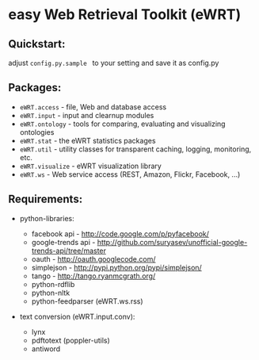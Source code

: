 # easy Web Retrieval Toolkit (eWRT)

## Quickstart:

adjust
  `config.py.sample `
to your setting and save it as config.py

## Packages:

* `eWRT.access` - file, Web and database access
* `eWRT.input` - input and clearnup modules
* `eWRT.ontology` - tools for comparing, evaluating and visualizing ontologies
* `eWRT.stat` - the eWRT statistics packages
* `eWRT.util` - utility classes for transparent caching, logging, monitoring, etc.
* `eWRT.visualize` - eWRT visualization library
* `eWRT.ws` - Web service access (REST, Amazon, Flickr, Facebook, ...)

## Requirements:

* python-libraries:
   - facebook api - http://code.google.com/p/pyfacebook/
   - google-trends api - http://github.com/suryasev/unofficial-google-trends-api/tree/master
   - oauth - http://oauth.googlecode.com/
   - simplejson - http://pypi.python.org/pypi/simplejson/ 
   - tango - http://tango.ryanmcgrath.org/
   - python-rdflib
   - python-nltk
   - python-feedparser (eWRT.ws.rss)

* text conversion (eWRT.input.conv):
   - lynx 
   - pdftotext (poppler-utils)
   - antiword


